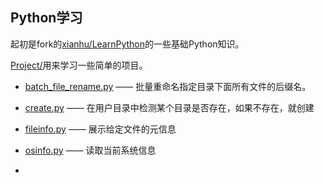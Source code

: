 Python学习
----------

起初是fork的[xianhu/LearnPython](https://github.com/xianhu/LearnPython)的一些基础Python知识。





[Project/](Project/)用来学习一些简单的项目。

- [batch_file_rename.py](Project/batch_file_rename.py)  ——  批量重命名指定目录下面所有文件的后缀名。

- [create.py](Project/create.py)  ——  在用户目录中检测某个目录是否存在，如果不存在，就创建

- [fileinfo.py](Project/fileinfo.py)  ——  展示给定文件的元信息

- [osinfo.py](Project/osinfo.py)  ——  读取当前系统信息
- 